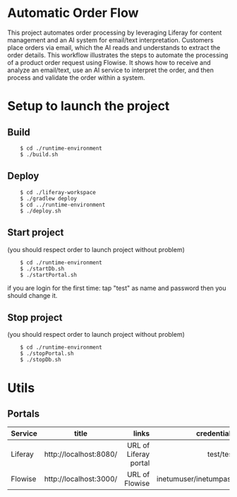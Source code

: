 # Automatic Order Flow
This project automates order processing by leveraging Liferay for content management and an AI system for email/text interpretation.
Customers place orders via email, which the AI reads and understands to extract the order details.
This workflow illustrates the steps to automate the processing of a product order request using Flowise. It shows how to receive and analyze an email/text, use an AI service to interpret the order, and then process and validate the order within a system.

# Setup to launch the project

## Build
    
        $ cd ./runtime-environment
        $ ./build.sh
        
## Deploy
    
        $ cd ./liferay-workspace
        $ ./gradlew deploy
        $ cd ../runtime-environment
        $ ./deploy.sh
        
## Start project   
(you should respect order to launch project without problem)
    
        $ cd ./runtime-environment
        $ ./startDb.sh
        $ ./startPortal.sh

if you are login for the first time: tap "test" as name and password then you should change it.
        
## Stop project 
(you should respect order to launch project without problem)
    
        $ cd ./runtime-environment
        $ ./stopPortal.sh
        $ ./stopDb.sh

# Utils

## Portals

| Service | title | links |credentials | 
|----------|:-------------:|------:|------:|
| Liferay| http://localhost:8080/ | URL of Liferay portal|test/test|
| Flowise| http://localhost:3000/ | URL of Flowise|inetumuser/inetumpass|






















        
